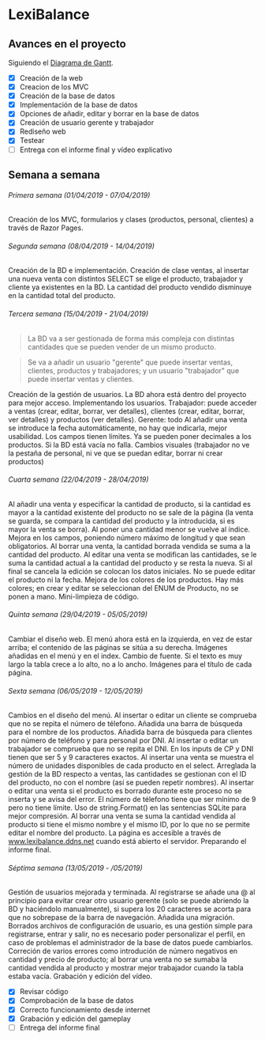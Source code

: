 # LexiBalance

## Avances en el proyecto
Siguiendo el [Diagrama de Gantt](https://ibb.co/X3kwp6w).
- [x] Creación de la web
- [x] Creacion de los MVC
- [x] Creación de la base de datos
- [x] Implementación de la base de datos 
- [x] Opciones de añadir, editar y borrar en la base de datos 
- [x] Creación de usuario gerente y trabajador 
- [x] Rediseño web
- [x] Testear
- [ ] Entrega con el informe final y vídeo explicativo

## Semana a semana

###### Primera semana (01/04/2019 - 07/04/2019)
  Creación de los MVC, formularios y clases (productos, personal, clientes) a través de Razor Pages.
  
###### Segunda semana (08/04/2019 - 14/04/2019) 
  Creación de la BD e implementación. Creación de clase ventas, al insertar una nueva venta con distintos SELECT se elige el producto, trabajador y cliente ya existentes en la BD. La cantidad del producto vendido disminuye en la cantidad total del producto.
  
###### Tercera semana (15/04/2019 - 21/04/2019)
> La BD va a ser gestionada de forma más compleja con distintas cantidades que se pueden vender de un mismo producto.

> Se va a añadir un usuario "gerente" que puede insertar ventas, clientes, productos y trabajadores; y un usuario "trabajador" que puede insertar ventas y clientes.

  Creación de la gestión de usuarios. La BD ahora está dentro del proyecto para mejor acceso. Implementando los usuarios.
  Trabajador: puede acceder a ventas (crear, editar, borrar, ver detalles), clientes (crear, editar, borrar, ver detalles) y productos (ver detalles).
  Gerente: todo
  Al añadir una venta se introduce la fecha automáticamente, no hay que indicarla, mejor usabilidad. Los campos tienen límites. Ya se pueden poner decimales a los productos. Si la BD está vacía no falla. Cambios visuales (trabajador no ve la pestaña de personal, ni ve que se puedan editar, borrar ni crear productos)

###### Cuarta semana (22/04/2019 - 28/04/2019)
  Al añadir una venta y especificar la cantidad de producto, si la cantidad es mayor a la cantidad existente del producto no se sale de la página (la venta se guarda, se compara la cantidad del producto y la introducida, si es mayor la venta se borra). Al poner una cantidad menor se vuelve al índice.
  Mejora en los campos, poniendo número máximo de longitud y que sean obligatorios.
  Al borrar una venta, la cantidad borrada vendida se suma a la cantidad del producto.
  Al editar una venta se modifican las cantidades, se le suma la cantidad actual a la cantidad del producto y se resta la nueva. Si al final se cancela la edición se colocan los datos iniciales. No se puede editar el producto ni la fecha.
  Mejora de los colores de los productos. Hay más colores; en crear y editar se seleccionan del ENUM de Producto, no se ponen a mano.
  Mini-limpieza de código.

###### Quinta semana (29/04/2019 - 05/05/2019)
  Cambiar el diseño web. El menú ahora está en la izquierda, en vez de estar arriba; el contenido de las páginas se sitúa a su derecha.
  Imágenes añadidas en el menú y en el index. Cambio de fuente. Si el texto es muy largo la tabla crece a lo alto, no a lo ancho. Imágenes para el título de cada página.
  
###### Sexta semana (06/05/2019 - 12/05/2019)
  Cambios en el diseño del menú. 
  Al insertar o editar un cliente se comprueba que no se repita el número de télefono. Añadida una barra de búsqueda para el nombre de los productos. Añadida barra de búsqueda para clientes por número de teléfono y para personal por DNI. Al insertar o editar un trabajador se comprueba que no se repita el DNI. En los inputs de CP y DNI tienen que ser 5 y 9 caracteres exactos. Al insertar una venta se muestra el número de unidades disponibles de cada producto en el select. Arreglada la gestión de la BD respecto a ventas, las cantidades se gestionan con el ID del producto, no con el nombre (así se pueden repetir nombres). Al insertar o editar una venta si el producto es borrado durante este proceso no se inserta y se avisa del error. El número de télefono tiene que ser mínimo de 9 pero no tiene límite. Uso de string.Format() en las sentencias SQLite para mejor compresión. Al borrar una venta se suma la cantidad vendida al producto si tiene el mismo nombre y el mismo ID, por lo que no se permite editar el nombre del producto. La página es accesible a través de www.lexibalance.ddns.net cuando está abierto el servidor. Preparando el informe final.
  
###### Séptima semana (13/05/2019 - /05/2019)
  Gestión de usuarios mejorada y terminada. Al registrarse se añade una @ al principio para evitar crear otro usuario gerente (solo se puede abriendo la BD y haciéndolo manualmente), si supera los 20 caracteres se acorta para que no sobrepase de la barra de navegación. Añadida una migración. Borrados archivos de configuración de usuario, es una gestión simple para registrarse, entrar y salir, no es necesario poder personalizar el perfil, en caso de problemas el administrador de la base de datos puede cambiarlos. Correción de varios errores como introdución de número negativos en cantidad y precio de producto; al borrar una venta no se sumaba la cantidad vendida al producto y mostrar mejor trabajador cuando la tabla estaba vacía. Grabación y edición del vídeo.
  
- [x] Revisar código
- [x] Comprobación de la base de datos
- [x] Correcto funcionamiento desde internet
- [x] Grabación y edición del gameplay
- [ ] Entrega del informe final

